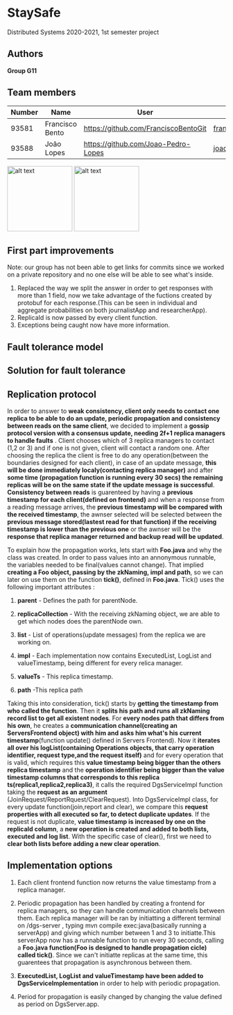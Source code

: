 # StaySafe

Distributed Systems 2020-2021, 1st semester project


## Authors

 
**Group G11**



## Team members
 

| Number | Name              | User                                  | Email                                 |
| -------|-------------------|---------------------------------------|---------------------------------------|
| 93581  | Francisco Bento   | <https://github.com/FranciscoBentoGit>| <francisco.bento@tecnico.ulisboa.pt>  |
| 93588  | João Lopes        | <https://github.com/Joao-Pedro-Lopes> | <joaopedrolopes00@tecnico.ulisboa.pt> |

<p float="left">
    <img src="https://avatars2.githubusercontent.com/u/71926361?s=460&u=d492ef164d3c4372029fb291e8a62ba9f1df782a&v=4" alt="alt text" height="150">
    <img src="https://avatars1.githubusercontent.com/u/56592131?s=460&u=6d4865457f240460a9587622c1b1a286f6fd12d8&v=4" alt="alt text" height="150">
</p>

## First part improvements

Note: our group has not been able to get links for commits since we worked on a private repository and no one else will be able to see what's inside.

1. Replaced the way we split the answer in order to get responses with more than 1 field, now we take advantage of the fuctions created by protobuf for each response.(This can be seen in individual and aggregate probabilities on both journalistApp and researcherApp).
2. ReplicaId is now passed by every client function.
3. Exceptions being caught now have more information.



## Fault tolerance model



## Solution for fault tolerance



## Replication protocol

In order to answer to **weak consistency, client only needs to contact one replica to be able to do an update, periodic propagation and consistency between reads on the same client**,
we decided to implement a **gossip protocol version with a consensus update, needing 2f+1 replica managers to handle faults** .
Client chooses which of 3 replica managers to contact (1,2 or 3) and if one is not given, client will contact a random one.
After choosing the replica the client is free to do any operation(between the boundaries designed for each client), in case of an update message, **this will be done immediately localy(contacting replica manager)** and after **some time (propagation function is running every 30 secs) the remaining replicas will be on the same state if the update message is successful**.
**Consistency between reads** is guarenteed by having a **previous timestamp for each client(defined on frontend)** and when a response from a reading message arrives, the **previous timestamp will be compared with the received timestamp**, the awnser selected will be selected between the **previous message stored(lastest read for that function) if the receiving timestamp is lower than the previous one** or the awnser will be the **response that replica manager returned and backup read will be updated**.

To explain how the propagation works, lets start with **Foo.java** and why the class was created.
In order to pass values into an annonymous runnable, the variables needed to be final(values cannot change). That implied **creating a Foo object, passing by the zkNaming, impl and path**, so we can later on use them on the function **tick()**, defined in **Foo.java**.
Tick() uses the following important attributes :

1. **parent** - Defines the path for parentNode.

2. **replicaCollection** - With the receiving zkNaming object, we are able to get which nodes does the parentNode own.

3. **list** - List of operations(update messages) from the replica we are working on.

4. **impl** - Each implementation now contains ExecutedList, LogList and valueTimestamp, being different for every relica manager.

5. **valueTs** - This replica timestamp.

6. **path** -This replica path

Taking this into consideration, tick() starts by **getting the timestamp from who called the function**. Then it **splits his path and runs all zkNaming record list to get all existent nodes**.
For **every nodes path that differs from his own**, he creates a **communication channel(creating an ServersFrontend object) with him and asks him what's his current timestamp**(function update() defined in Servers Frontend).
Now it **iterates all over his logList(containing Operations objects, that carry operation identifier, request type,and the request itself)** and for every operation that is valid, which requires this **value timestamp being bigger than the others replica timestamp** and the **operation identifier being bigger than the value timestamp columns that corresponds to this replica ts(replica1,replica2,replica3)**, it calls the required DgsServiceImpl function taking the **request as an argument** (JoinRequest/ReportRquest/ClearRequest).
Into DgsServiceImpl class, for every update function(join,report and clear), we compare this **request properties with all executed so far, to detect duplicate updates**. If the request is not duplicate, **value timestamp is increased by one on the replicaId column**, a **new operation is created and added to both lists, executed and log list**.
With the specific case of clear(), first we need to **clear both lists before adding a new clear operation**.

## Implementation options 

1. Each client frontend function now returns the value timestamp from a replica manager.

2. Periodic propagation has been handled by creating a frontend for replica managers, so they can handle communication channels between them. Each replica manager will be ran by initiatting a different terminal on /dgs-server , typing mvn compile exec:java(basically running a serverApp) and giving which number between 1 and 3 to initiatte.This serverApp now has a runnable function to run every 30 seconds,
calling a **Foo.java function(Foo is designed to handle propagation cicle) called tick()**. Since we can't initiatte replicas at the same time, this guarentees that propagation is asynchronous between them.

3. **ExecutedList, LogList and valueTimestamp have been added to DgsServiceImplementation** in order to help with periodic propagation.

4. Period for propagation is easily changed by changing the value defined as period on DgsServer.app.